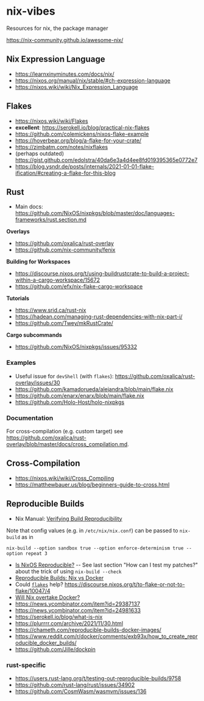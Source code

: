 # nix-vibes
Resources for nix, the package manager

https://nix-community.github.io/awesome-nix/

## Nix Expression Language
* https://learnxinyminutes.com/docs/nix/
* https://nixos.org/manual/nix/stable/#ch-expression-language
* https://nixos.wiki/wiki/Nix_Expression_Language

## Flakes
* https://nixos.wiki/wiki/Flakes
* **excellent**: https://serokell.io/blog/practical-nix-flakes
* https://github.com/colemickens/nixos-flake-example
* https://hoverbear.org/blog/a-flake-for-your-crate/
* https://zimbatm.com/notes/nixflakes
* (perhaps outdated) https://gist.github.com/edolstra/40da6e3a4d4ee8fd019395365e0772e7
* https://blog.ysndr.de/posts/internals/2021-01-01-flake-ification/#creating-a-flake-for-this-blog

## Rust
* Main docs: https://github.com/NixOS/nixpkgs/blob/master/doc/languages-frameworks/rust.section.md

**Overlays**
* https://github.com/oxalica/rust-overlay
* https://github.com/nix-community/fenix

**Building for Workspaces**
* https://discourse.nixos.org/t/using-buildrustcrate-to-build-a-project-within-a-cargo-workspace/15672
* https://github.com/efx/nix-flake-cargo-workspace

**Tutorials**
* https://www.srid.ca/rust-nix
* https://hadean.com/managing-rust-dependencies-with-nix-part-i/
* https://github.com/Twey/mkRustCrate/

**Cargo subcommands**
* https://github.com/NixOS/nixpkgs/issues/95332

### Examples
* Useful issue for `devShell` (with `flakes`): https://github.com/oxalica/rust-overlay/issues/30
* https://github.com/kamadorueda/alejandra/blob/main/flake.nix
* https://github.com/enarx/enarx/blob/main/flake.nix
* https://github.com/Holo-Host/holo-nixpkgs

### Documentation
For cross-compilation (e.g. custom target) see https://github.com/oxalica/rust-overlay/blob/master/docs/cross_compilation.md.


## Cross-Compilation
* https://nixos.wiki/wiki/Cross_Compiling
* https://matthewbauer.us/blog/beginners-guide-to-cross.html

## Reproducible Builds
* Nix Manual: [Verifying Build Reproducibility](https://nixos.org/manual/nix/stable/advanced-topics/diff-hook.html?highlight=reproducible%20build#verifying-build-reproducibility)

Note that config values (e.g. in `/etc/nix/nix.conf`) can be passed to `nix-build` as in

```console
nix-build --option sandbox true --option enforce-determinism true --option repeat 3
```

* [Is NixOS Reproducible?](https://r13y.com/) -- See last section "How can I test my patches?" about the trick of using `nix-build --check`
* [Reproducible Builds: Nix vs Docker](https://discourse.nixos.org/t/resources-that-explains-nix-vs-docker-for-reproducible-builds/9508)
* Could [`flakes`](https://nixos.wiki/wiki/Flakes) help? https://discourse.nixos.org/t/to-flake-or-not-to-flake/10047/4
* [Will Nix overtake Docker?](https://blog.replit.com/nix-vs-docker)
* https://news.ycombinator.com/item?id=29387137
* https://news.ycombinator.com/item?id=24981633
* https://serokell.io/blog/what-is-nix
* https://plurrrr.com/archive/2021/11/30.html
* https://chameth.com/reproducible-builds-docker-images/
* https://www.reddit.com/r/docker/comments/exb93x/how_to_create_reproducible_docker_builds/
* https://github.com/Jille/dockpin

### rust-specific
* https://users.rust-lang.org/t/testing-out-reproducible-builds/9758
* https://github.com/rust-lang/rust/issues/34902
* https://github.com/CosmWasm/wasmvm/issues/136

